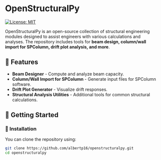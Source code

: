 # OpenStructuralPy

[![License: MIT](https://img.shields.io/badge/License-MIT-yellow.svg)](https://opensource.org/licenses/MIT)

OpenStructuralPy is an open-source collection of structural engineering modules designed to assist engineers with various calculations and analyses. The repository includes tools for **beam design, column/wall import for SPColumn, drift plot analysis, and more**.

## 🚀 Features

- **Beam Designer** - Compute and analyze beam capacity.
- **Column/Wall Import for SPColumn** - Generate input files for SPColumn software.
- **Drift Plot Generator** - Visualize drift responses.
- **Structural Analysis Utilities** - Additional tools for common structural calculations.

## 📖 Getting Started

### 🔹 Installation

You can clone the repository using:

```bash
git clone https://github.com/albertp16/openstructuralpy.git
cd openstructuralpy